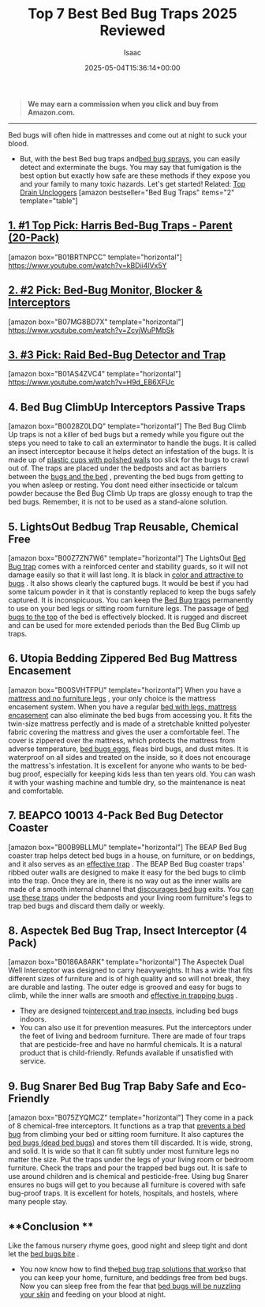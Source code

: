 ﻿---
author: Isaac
layout: post
title: Top 7 Best Bed Bug Traps 2025 Reviewed
date: '2025-05-04T15:36:14+00:00'
categories:
- Bed Bugs
- Product Reviews
tags: []
slug: /best-bed-bug-traps/
lastmod: 2025-05-07T12:21:23+03:00
---
> **We may earn a commission when you click and buy from Amazon.com.**
>

---
Bed bugs will often hide in mattresses and come out at night to suck your blood.
- But, with the best Bed bug traps and[bed bug sprays](https://pestpolicy.com/best-bed-bug-spray/), you can easily detect and exterminate the bugs.
You may say that fumigation is the best option but exactly how safe are these methods if they expose you and your family to many toxic hazards.
Let's get started! Related:
[Top Drain Uncloggers](https://pestpolicy.com/best-drain-cleaner//)
[amazon bestseller="Bed Bug Traps" items="2" template="table"]
## [1. #1 Top Pick: Harris Bed-Bug Traps - Parent (20-Pack)](https://www.amazon.com/dp/B01BRTNPCC/?tag=p-policy-20)
[amazon box="B01BRTNPCC" template="horizontal"]
https://www.youtube.com/watch?v=kBDii4lVx5Y
## [2. #2 Pick: Bed-Bug Monitor, Blocker & Interceptors](https://www.amazon.com/dp/B07MG8BD7X/?tag=p-policy-20)
[amazon box="B07MG8BD7X" template="horizontal"]
https://www.youtube.com/watch?v=ZcyjWuPMbSk
## [3. #3 Pick: Raid Bed-Bug Detector and Trap](https://www.amazon.com/dp/B01AS4ZVC4/?tag=p-policy-20)
[amazon box="B01AS4ZVC4" template="horizontal"]
https://www.youtube.com/watch?v=H9d_EB6XFUc
## **4. Bed Bug ClimbUp Interceptors Passive Traps**
[amazon box="B0028Z0LDQ" template="horizontal"]
The Bed Bug Climb Up traps is not a killer of bed bugs but a remedy while you figure out the steps you need to take to call an exterminator to handle the bugs.
It is called an insect interceptor because it helps detect an infestation of the bugs. It is made up of
[plastic cups with polished walls](https://pestpolicy.com/can-bed-bugs-climb-metal-or-plastic/)
too slick for the bugs to crawl out of.
The traps are placed under the bedposts and act as barriers between the
[bugs and the bed](https://pestpolicy.com/what-does-bed-bug-poop-look-like/)
, preventing the bed bugs from getting to you when asleep or resting.
You dont need either insecticide or talcum powder because the Bed Bug Climb Up traps are glossy enough to trap the bed bugs. Remember, it is not to be used as a stand-alone solution.
## **5. LightsOut Bedbug Trap Reusable, Chemical Free**
[amazon box="B00Z7ZN7W6" template="horizontal"]
The LightsOut
[Bed Bug trap](https://pestpolicy.com/does-lysol-kill-bed-bugs/)
comes with a reinforced center and stability guards, so it will not damage easily so that it will last long.
It is black in
[color and attractive to bugs](https://pestpolicy.com/baby-bed-bugs/)
. It also shows clearly the captured bugs.
It would be best if you had some talcum powder in it that is constantly replaced to keep the bugs safely captured. It is inconspicuous.
You can keep the
[Bed Bug traps](https://pestpolicy.com/proof-bed-bug-spray-review/)
permanently to use on your bed legs or sitting room furniture legs.
The passage of
[bed bugs to the top](https://pestpolicy.com/best-bed-bug-steamer/)
of the bed is effectively blocked. It is rugged and discreet and can be used for more extended periods than the Bed Bug Climb up traps.
## **6. Utopia Bedding Zippered Bed Bug Mattress Encasement**
[amazon box="B00SVHTFPU" template="horizontal"]
When you have a
[mattress and no furniture legs](https://pestpolicy.com/best-bed-bug-mattress-encasements/)
, your only choice is the mattress encasement system.
When you have a regular
[bed with legs, mattress encasement](https://pestpolicy.com/what-causes-bed-bugs/)
can also eliminate the bed bugs from accessing you.
It fits the twin-size mattress perfectly and is made of a stretchable knitted polyester fabric covering the mattress and gives the user a comfortable feel.
The cover is zippered over the mattress, which protects the mattress from adverse temperature,
[bed bugs eggs,](https://pestpolicy.com/bed-bug-eggs/)
fleas bird bugs, and dust mites.
It is waterproof on all sides and treated on the inside, so it does not encourage the mattress's infestation. It is excellent for anyone who wants to be bed-bug proof, especially for keeping kids less than ten years old.
You can wash it with your washing machine and tumble dry, so the maintenance is neat and comfortable.
## **7. BEAPCO 10013 4-Pack Bed Bug Detector Coaster**
[amazon box="B00B9BLLMU" template="horizontal"]
The BEAP Bed Bug coaster trap helps detect bed bugs in a house, on furniture, or on beddings, and it also serves as an
[effective trap](https://pestpolicy.com/homemade-fruit-fly-trap/)
.
The BEAP Bed Bug coaster traps' ribbed outer walls are designed to make it easy for the bed bugs to climb into the trap.
Once they are in, there is no way out as the inner walls are made of a smooth internal channel that
[discourages bed bug](https://pestpolicy.com/bedlam-plus-bed-bug-spray-review/)
exits.
You
[can use these traps](https://pestpolicy.com/can-bed-bugs-live-outside/)
under the bedposts and your living room furniture's legs to trap bed bugs and discard them daily or weekly.
## **8. Aspectek Bed Bug Trap, Insect Interceptor (4 Pack)**
[amazon box="B0186A8ARK" template="horizontal"]
The Aspectek Dual Well Interceptor was designed to carry heavyweights.
It has a wide that fits different sizes of furniture and is of high quality and so will not break, they are durable and lasting.
The outer edge is grooved and easy for bugs to climb, while the inner walls are smooth and
[effective in trapping bugs](https://pestpolicy.com/does-bleach-kill-bed-bugs/)
.
- They are designed to[intercept and trap insects](https://pestpolicy.com/does-baby-powder-kill-bed-bugs/), including bed bugs indoors.
- You can also use it for prevention measures.
Put the interceptors under the feet of living and bedroom furniture. There are made of four traps that are pesticide-free and have no harmful chemicals.
It is a natural product that is child-friendly. Refunds available if unsatisfied with service.
## **9. Bug Snarer Bed Bug Trap Baby Safe and Eco-Friendly**
[amazon box="B075ZYQMCZ" template="horizontal"]
They come in a pack of 8 chemical-free interceptors. It functions as a trap that
[prevents a bed bug](https://pestpolicy.com/does-baby-powder-kill-bed-bugs/)
from climbing your bed or sitting room furniture.
It also captures the
[bed bugs (dead bed bugs)](https://pestpolicy.com/dead-bed-bugs/)
and stores them till discarded.
It is wide, strong, and solid. It is wide so that it can fit subtly under most furniture legs no matter the size. Put the traps under the legs of your living room or bedroom furniture.
Check the traps and pour the trapped bed bugs out. It is safe to use around children and is chemical and pesticide-free.
Using bug Snarer ensures no bugs will get to you because all furniture is covered with safe bug-proof traps. It is excellent for hotels, hospitals, and hostels, where many people stay.
## **Conclusion **
Like the famous nursery rhyme goes, good night and sleep tight and dont let the
[bed bugs bite](https://pestpolicy.com/pictures-of-bed-bug-bites/)
.
- You now know how to find the[bed bug trap solutions that work](https://pestpolicy.com/do-bed-bug-bombs-work/)so that you can keep your home, furniture, and beddings free from bed bugs.
Now you can sleep free from the fear that
[bed bugs will be nuzzling your skin](https://pestpolicy.com/can-bed-bugs-live-in-your-skin/)
and feeding on your blood at night.